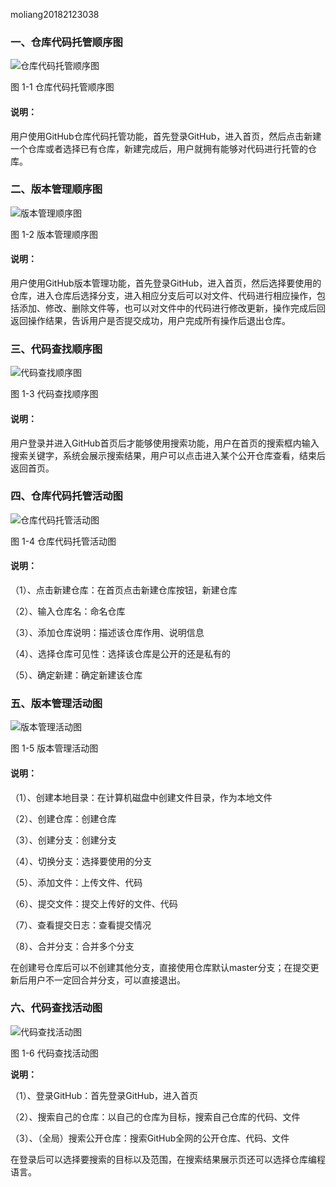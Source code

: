 moliang20182123038


### 一、仓库代码托管顺序图

![仓库代码托管顺序图](https://github.com/ycfxhsw/YangChunFu20182123027/blob/UML-Work/%E4%BB%93%E5%BA%93%E4%BB%A3%E7%A0%81%E6%89%98%E7%AE%A1%EF%BC%88%E9%A1%BA%E5%BA%8F%E5%9B%BE%EF%BC%89.png)

图 1-1 仓库代码托管顺序图

#### **说明：**

用户使用GitHub仓库代码托管功能，首先登录GitHub，进入首页，然后点击新建一个仓库或者选择已有仓库，新建完成后，用户就拥有能够对代码进行托管的仓库。

 

### 二、版本管理顺序图

![版本管理顺序图](https://github.com/ycfxhsw/YangChunFu20182123027/blob/UML-Work/%E7%89%88%E6%9C%AC%E7%AE%A1%E7%90%86%EF%BC%88%E9%A1%BA%E5%BA%8F%E5%9B%BE%EF%BC%89.png)

图 1-2 版本管理顺序图

#### **说明：**

用户使用GitHub版本管理功能，首先登录GitHub，进入首页，然后选择要使用的仓库，进入仓库后选择分支，进入相应分支后可以对文件、代码进行相应操作，包括添加、修改、删除文件等，也可以对文件中的代码进行修改更新，操作完成后回返回操作结果，告诉用户是否提交成功，用户完成所有操作后退出仓库。

 

### 三、代码查找顺序图

![代码查找顺序图](https://github.com/ycfxhsw/YangChunFu20182123027/blob/UML-Work/%E4%BB%A3%E7%A0%81%E6%9F%A5%E6%89%BE%EF%BC%88%E9%A1%BA%E5%BA%8F%E5%9B%BE%EF%BC%89.png)

图 1-3 代码查找顺序图

#### **说明：**

用户登录并进入GitHub首页后才能够使用搜索功能，用户在首页的搜索框内输入搜索关键字，系统会展示搜索结果，用户可以点击进入某个公开仓库查看，结束后返回首页。

 

### 四、仓库代码托管活动图

![仓库代码托管活动图](https://github.com/ycfxhsw/YangChunFu20182123027/blob/UML-Work/%E4%BB%93%E5%BA%93%E4%BB%A3%E7%A0%81%E6%89%98%E7%AE%A1%EF%BC%88%E6%B4%BB%E5%8A%A8%E5%9B%BE%EF%BC%89.png)

图 1-4 仓库代码托管活动图

#### **说明：**

（1）、点击新建仓库：在首页点击新建仓库按钮，新建仓库

（2）、输入仓库名：命名仓库

（3）、添加仓库说明：描述该仓库作用、说明信息

（4）、选择仓库可见性：选择该仓库是公开的还是私有的

（5）、确定新建：确定新建该仓库

 

### 五、版本管理活动图

![版本管理活动图](https://github.com/ycfxhsw/YangChunFu20182123027/blob/UML-Work/%E7%89%88%E6%9C%AC%E7%AE%A1%E7%90%86%EF%BC%88%E6%B4%BB%E5%8A%A8%E5%9B%BE%EF%BC%89.png)

图 1-5 版本管理活动图

#### **说明：**

（1）、创建本地目录：在计算机磁盘中创建文件目录，作为本地文件

（2）、创建仓库：创建仓库

（3）、创建分支：创建分支

（4）、切换分支：选择要使用的分支

（5）、添加文件：上传文件、代码

（6）、提交文件：提交上传好的文件、代码

（7）、查看提交日志：查看提交情况

（8）、合并分支：合并多个分支

在创建号仓库后可以不创建其他分支，直接使用仓库默认master分支；在提交更新后用户不一定回合并分支，可以直接退出。



### 六、代码查找活动图
![代码查找活动图](https://github.com/ycfxhsw/YangChunFu20182123027/blob/UML-Work/%E4%BB%A3%E7%A0%81%E6%9F%A5%E6%89%BE%EF%BC%88%E6%B4%BB%E5%8A%A8%E5%9B%BE%EF%BC%89.png)

图 1-6 代码查找活动图

**说明：**

（1）、登录GitHub：首先登录GitHub，进入首页

（2）、搜索自己的仓库：以自己的仓库为目标，搜索自己仓库的代码、文件

（3）、（全局）搜索公开仓库：搜索GitHub全网的公开仓库、代码、文件

在登录后可以选择要搜索的目标以及范围，在搜索结果展示页还可以选择仓库编程语言。
